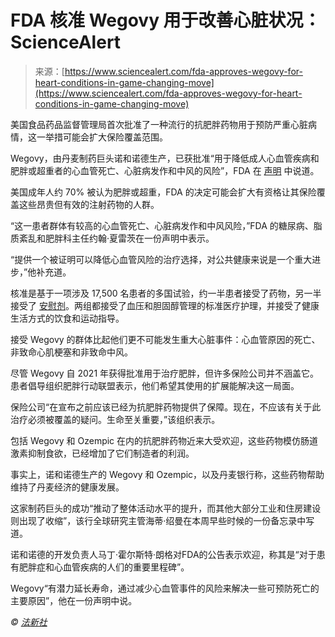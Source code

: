 <!--yml

category: 未分类

date: 2024-05-27 14:49:58

-->

# FDA 核准 Wegovy 用于改善心脏状况：ScienceAlert

> 来源：[https://www.sciencealert.com/fda-approves-wegovy-for-heart-conditions-in-game-changing-move](https://www.sciencealert.com/fda-approves-wegovy-for-heart-conditions-in-game-changing-move)

美国食品药品监督管理局首次批准了一种流行的抗肥胖药物用于预防严重心脏病情，这一举措可能会扩大保险覆盖范围。

Wegovy，由丹麦制药巨头诺和诺德生产，已获批准“用于降低成人心血管疾病和肥胖或超重者的心血管死亡、心脏病发作和中风的风险”，FDA 在 [声明](https://www.fda.gov/news-events/press-announcements/fda-approves-first-treatment-reduce-risk-serious-heart-problems-specifically-adults-obesity-or) 中说道。

美国成年人约 70% 被认为肥胖或超重，FDA 的决定可能会扩大有资格让其保险覆盖这些昂贵但有效的注射药物的人群。

“这一患者群体有较高的心血管死亡、心脏病发作和中风风险，”FDA 的糖尿病、脂质紊乱和肥胖科主任约翰·夏雷茨在一份声明中表示。

“提供一个被证明可以降低心血管风险的治疗选择，对公共健康来说是一个重大进步，”他补充道。

核准是基于一项涉及 17,500 名患者的多国试验，约一半患者接受了药物，另一半接受了 [安慰剂](https://www.sciencealert.com/what-is-a-placebo)。两组都接受了血压和胆固醇管理的标准医疗护理，并接受了健康生活方式的饮食和运动指导。

接受 Wegovy 的群体比起他们更不可能发生重大心脏事件：心血管原因的死亡、非致命心肌梗塞和非致命中风。

尽管 Wegovy 自 2021 年获得批准用于治疗肥胖，但许多保险公司并不涵盖它。患者倡导组织肥胖行动联盟表示，他们希望其使用的扩展能解决这一局面。

保险公司“在宣布之前应该已经为抗肥胖药物提供了保障。现在，不应该有关于此治疗必须被覆盖的疑问。生命至关重要，”该组织表示。

包括 Wegovy 和 Ozempic 在内的抗肥胖药物近来大受欢迎，这些药物模仿肠道激素抑制食欲，已经增加了它们制造者的利润。

事实上，诺和诺德生产的 Wegovy 和 Ozempic，以及丹麦银行称，这些药物帮助维持了丹麦经济的健康发展。

这家制药巨头的成功“推动了整体活动水平的提升，而其他大部分工业和住房建设则出现了收缩”，该行全球研究主管海蒂·绍曼在本周早些时候的一份备忘录中写道。

诺和诺德的开发负责人马丁·霍尔斯特·朗格对FDA的公告表示欢迎，称其是“对于患有肥胖症和心血管疾病的人们的重要里程碑”。

Wegovy“有潜力延长寿命，通过减少心血管事件的风险来解决一些可预防死亡的主要原因”，他在一份声明中说。

*© [法新社](terms-and-conditions)*
